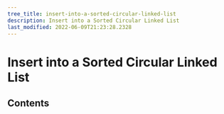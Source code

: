 ```yaml
---
tree_title: insert-into-a-sorted-circular-linked-list
description: Insert into a Sorted Circular Linked List
last_modified: 2022-06-09T21:23:28.2328
---
```


# Insert into a Sorted Circular Linked List

## Contents
